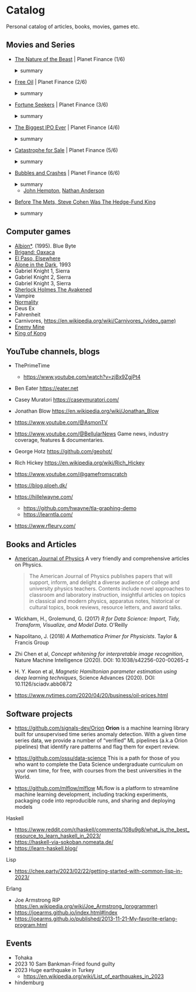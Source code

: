 # Catalog

Personal catalog of articles, books, movies, games etc.

## Movies and Series

- [The Nature of the Beast](https://youtu.be/WWdXI1_En9A?si=UNLoXTZc0VYdWzNF) | Planet Finance (1/6) 
  <details><summary>summary</summary>
  <em>For most, Planet Finance is a complex, influential world that only becomes visible when crashes occur in the financial markets. Stock market prices quickly shot back up on Planet Finance during the COVID pandemic, while the inhabitants of planet Earth were still sweeping the shards together. 
  The contrast could hardly be greater. But how does such a market emerge? Through interviews including the founder of the market in oil futures, one of its first traders and a neuropsychologist who mentally guides traders and hedge fund managers in making risky decisions, it becomes clear how Planet Finance grew into what it is today.</em>
  </details>
- [Free Oil](https://youtu.be/oZcH_VyFMUQ?si=V48pqDj3LfpCrSox) | Planet Finance (2/6) </br>
  <details><summary>summary</summary><em>Planet Finance sets the world price for many commodities: for grain, for gold and also for oil. There is always demand for oil and the price is constantly changing. It is hard to imagine now, but at the beginning of the COVID pandemic, we could not get rid of oil. The world's oil supply was floating at sea. The tankers, and their crews, had no choice but to wait for a better price. And then came a day when a barrel of oil was free! How can a market be so derailed?</em></details>
- [Fortune Seekers](https://youtu.be/3V7XklEC1Qk?si=0P1HyRoUcY6kzTTF) | Planet Finance (3/6)</br>
  <details><summary>summary</summary><em>Planet Finance is a mostly unknown, adventurous and also attractive world for the retail trader. In Japan, you won't get interest on your savings for decades. Entering the foreign exchange market is then a low-threshold step. 'Mrs Watanabe' is a collective name for the one and a half million Japanese individuals in this market and a household name in the shiny towers of Planet Finance. But on the foreign exchange market, the value of one currency always rises or falls against another. Where one wins, by definition someone else loses. It's a Zero Sum Game. Who wins when you lose?</em></details>
- [The Biggest IPO Ever](https://youtu.be/MJlR7JlC5wo?si=oLZkogpQoEnaH852) | Planet Finance (4/6)</br>
  <details><summary>summary</summary><em>Although the financial industry in China is still in its infancy, 7% of Chinese people are already trading the markets, and millions more are being added every month. Western investors are also lining up to benefit from China's economic growth. For years, Wall Street gave China wide latitude to raise money on the international capital market, such as with Jack Ma's Alibaba IPO. In 2020, when Ma also wanted to take his new company Ant Group public he no longer did so on Wall Street but wanted to do so simultaneously in Shanghai and Hong Kong. That plan strained the relationship between China and Planet Finance. By whose rules will the game ultimately be played?</em></details>
- [Catastrophe for Sale](https://youtu.be/jEwYDl5tl-s?si=Sxu2blRsl8t0e6MT) | Planet Finance (5/6)</br>
  <details><summary>summary</summary><em>On Planet Finance, there is a market for almost anything. Even for a future disaster that has not yet occurred and may never happen. As the risks of climate change pile up, it appears that money can be made in the Catbond Market on the risk of future wildfires, floods and hurricanes. There is speculation on what the probability is that a catastrophe will occur. And especially on how much damage it might cause. How does this market work? And who are the winners and who are the losers?</em></details>
- [Bubbles and Crashes](https://youtu.be/i_up7b9yU44?si=q4_7lS-TGirJx3kq) | Planet Finance (6/6)</br>
  <details><summary>summary</summary><em>The so-called shortsellers live off the mistakes of others. They win when others lose. A shortseller benefits from the fact that many investors are guided by the delusion of the day. The events at three famous companies popular among investors, the Flemish Lernout & Hauspie, the German Wirecard and the American Gamestop, show the forces the shortseller encounters when going against the emotions of the masses.</em>
  </details>

    - [John Hempton](https://en.wikipedia.org/wiki/John_Hempton), [Nathan Anderson](https://en.wikipedia.org/wiki/Nathan_Anderson)
    
- [Before The Mets, Steve Cohen Was The Hedge-Fund King](https://youtu.be/1szayJV505M?si=EAHJHYlrZT1rPD1X)
  <details><summary>summary</summary><em>Inside the government’s crackdown on insider trading, drawing on exclusively-obtained video of hedge fund titan Steven A. Cohen, incriminating FBI wiretaps, and interviews with both Wall Street and Justice Department insiders. (Aired 2014)</em></details>

## Computer games

- [<italic>Albion*](https://en.wikipedia.org/wiki/Albion_(video_game)). (1995). Blue Byte
- [Brigand: Oaxaca](https://store.steampowered.com/app/652410/Brigand_Oaxaca/)
- [El Paso, Elsewhere](https://store.steampowered.com/app/1546310/El_Paso_Elsewhere/)
- [Alone in the Dark](https://store.steampowered.com/app/548090/Alone_in_the_Dark_1/), 1993
- Gabriel Knight 1, Sierra
- Gabriel Knight 2, Sierra
- Gabriel Knight 3, Sierra
- [Sherlock Holmes The Avakened](https://store.steampowered.com/app/1949030/Sherlock_Holmes_The_Awakened/)
- Vampire
- [Normality](https://store.steampowered.com/app/400370/Normality/)
- Deus Ex
- Fahrenheit
- Carnivores, <https://en.wikipedia.org/wiki/Carnivores_(video_game)>
- [Enemy Mine](https://www.csfd.cz/film/7225-muj-nepritel/prehled/)
- [King of Kong](https://www.imdb.com/title/tt0923752/)

## YouTube channels, blogs

- ThePrimeTime
  - <https://www.youtube.com/watch?v=zjBx9ZgjPt4>

- Ben Eater <https://eater.net>
- Casey Muratori <https://caseymuratori.com/>
- Jonathan Blow <https://en.wikipedia.org/wiki/Jonathan_Blow>
- <https://www.youtube.com/@AsmonTV>
- <https://www.youtube.com/@BellularNews>
  Game news, industry coverage, features & documentaries.
- George Hotz <https://github.com/geohot/>
- Rich Hickey <https://en.wikipedia.org/wiki/Rich_Hickey>
- <https://www.youtube.com/@gamefromscratch>
- <https://blog.ploeh.dk/>
- <https://hillelwayne.com/>
  - <https://github.com/hwayne/tla-graphing-demo>
  - <https://learntla.com/>
- <https://www.rfleury.com/>

## Books and Articles

- [American Journal of Physics](https://pubs.aip.org/aapt/ajp)
  A very friendly and comprehensive articles on Physics.
  > The American Journal of Physics publishes papers that will support, inform, and delight a diverse audience of college and university physics teachers. Contents include novel approaches to classroom and laboratory instruction, insightful articles on topics in classical and modern physics, apparatus notes, historical or cultural topics, book reviews, resource letters, and award talks.  

- Wickham, H., Grolemund, G. (2017) *R for Data Science: Import, Tidy, Transform, Visualize, and Model Data*. O'Reilly
- Napolitano, J. (2018) *A Mathematica Primer for Physicists*. Taylor & Francis Group

- Zhi Chen et al, *Concept whitening for interpretable image recognition*, Nature Machine Intelligence (2020). DOI: 10.1038/s42256-020-00265-z
- H. Y. Kwon et al, *Magnetic Hamiltonian parameter estimation using deep learning techniques*, Science Advances (2020). DOI: 10.1126/sciadv.abb0872

- https://www.nytimes.com/2020/04/20/business/oil-prices.html

## Software projects

- <https://github.com/signals-dev/Orion>
  **Orion** is a machine learning library built for unsupervised time series anomaly detection. With a given time series data, we provide a number of “verified” ML pipelines (a.k.a Orion pipelines) that identify rare patterns and flag them for expert review.

- <https://github.com/ossu/data-science>
  This is a path for those of you who want to complete the Data Science undergraduate curriculum on your own time, for free, with courses from the best universities in the World.

- <https://github.com/mlflow/mlflow>
  MLflow is a platform to streamline machine learning development, including tracking experiments, packaging code into reproducible runs, and sharing and deploying models

Haskell

- <https://www.reddit.com/r/haskell/comments/108u9g8/what_is_the_best_resource_to_learn_haskell_in_2023/>
- <https://haskell-via-sokoban.nomeata.de/>
- <https://learn-haskell.blog/>

Lisp

- <https://chee.party/2023/02/22/getting-started-with-common-lisp-in-2023/>

Erlang

- Joe Armstrong RIP <https://en.wikipedia.org/wiki/Joe_Armstrong_(programmer)>
- <https://joearms.github.io/index.html#Index>
- <https://joearms.github.io/published/2013-11-21-My-favorite-erlang-program.html>


## Events

- Tohaka 
- 2023 10 Sam Bankman-Fried found guilty
- 2023 Huge earthquake in Turkey
  - <https://en.wikipedia.org/wiki/List_of_earthquakes_in_2023>
- hindemburg